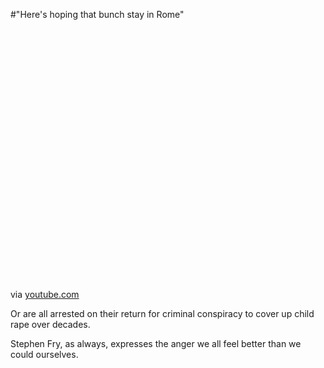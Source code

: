 #"Here's hoping that bunch stay in Rome"


 <div class="posterous_bookmarklet_entry">
 <object height="417" width="500"><param name="movie" value="http://www.youtube.com/v/NL5WVecNdhk&hl=en&fs=1" /><param name="wmode" value="window" /><param name="allowFullScreen" value="true" /><param name="allowscriptaccess" value="always" /><embed allowfullscreen="true" src="http://www.youtube.com/v/NL5WVecNdhk&hl=en&fs=1" wmode="window" allowscriptaccess="always" type="application/x-shockwave-flash" height="417" width="500"></embed></object>

<div class="posterous_quote_citation">via <a href="http://www.youtube.com/watch?v=NL5WVecNdhk&amp;feature=player_embedded">youtube.com</a></div>
 <p>Or are all arrested on their return for criminal conspiracy to cover up child rape over decades.
</p><p>Stephen Fry, as always, expresses the anger we all feel better than we could ourselves.</p></div>
 